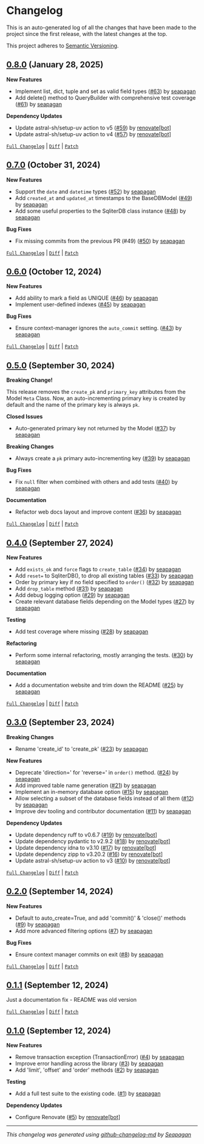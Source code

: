 # Changelog

This is an auto-generated log of all the changes that have been made to the
project since the first release, with the latest changes at the top.

This project adheres to [Semantic Versioning](https://semver.org/spec/v2.0.0.html).


## [0.8.0](https://github.com/seapagan/sqliter-py/releases/tag/0.8.0) (January 28, 2025)

**New Features**

- Implement list, dict, tuple and set as valid field types ([#63](https://github.com/seapagan/sqliter-py/pull/63)) by [seapagan](https://github.com/seapagan)
- Add delete() method to QueryBuilder with comprehensive test coverage ([#61](https://github.com/seapagan/sqliter-py/pull/61)) by [seapagan](https://github.com/seapagan)

**Dependency Updates**

- Update astral-sh/setup-uv action to v5 ([#59](https://github.com/seapagan/sqliter-py/pull/59)) by [renovate[bot]](https://github.com/apps/renovate)
- Update astral-sh/setup-uv action to v4 ([#57](https://github.com/seapagan/sqliter-py/pull/57)) by [renovate[bot]](https://github.com/apps/renovate)

[`Full Changelog`](https://github.com/seapagan/sqliter-py/compare/0.7.0...0.8.0) | [`Diff`](https://github.com/seapagan/sqliter-py/compare/0.7.0...0.8.0.diff) | [`Patch`](https://github.com/seapagan/sqliter-py/compare/0.7.0...0.8.0.patch)

## [0.7.0](https://github.com/seapagan/sqliter-py/releases/tag/0.7.0) (October 31, 2024)

**New Features**

- Support the `date` and `datetime` types ([#52](https://github.com/seapagan/sqliter-py/pull/52)) by [seapagan](https://github.com/seapagan)
- Add `created_at` and `updated_at` timestamps to the BaseDBModel ([#49](https://github.com/seapagan/sqliter-py/pull/49)) by [seapagan](https://github.com/seapagan)
- Add some useful properties to the SqliterDB class instance ([#48](https://github.com/seapagan/sqliter-py/pull/48)) by [seapagan](https://github.com/seapagan)

**Bug Fixes**

- Fix missing commits from the previous PR (#49) ([#50](https://github.com/seapagan/sqliter-py/pull/50)) by [seapagan](https://github.com/seapagan)

[`Full Changelog`](https://github.com/seapagan/sqliter-py/compare/0.6.0...0.7.0) | [`Diff`](https://github.com/seapagan/sqliter-py/compare/0.6.0...0.7.0.diff) | [`Patch`](https://github.com/seapagan/sqliter-py/compare/0.6.0...0.7.0.patch)

## [0.6.0](https://github.com/seapagan/sqliter-py/releases/tag/0.6.0) (October 12, 2024)

**New Features**

- Add ability to mark a field as UNIQUE ([#46](https://github.com/seapagan/sqliter-py/pull/46)) by [seapagan](https://github.com/seapagan)
- Implement user-defined indexes ([#45](https://github.com/seapagan/sqliter-py/pull/45)) by [seapagan](https://github.com/seapagan)

**Bug Fixes**

- Ensure context-manager ignores the `auto_commit` setting. ([#43](https://github.com/seapagan/sqliter-py/pull/43)) by [seapagan](https://github.com/seapagan)

[`Full Changelog`](https://github.com/seapagan/sqliter-py/compare/0.5.0...0.6.0) | [`Diff`](https://github.com/seapagan/sqliter-py/compare/0.5.0...0.6.0.diff) | [`Patch`](https://github.com/seapagan/sqliter-py/compare/0.5.0...0.6.0.patch)

## [0.5.0](https://github.com/seapagan/sqliter-py/releases/tag/0.5.0) (September 30, 2024)

**Breaking Change!**

This release removes the `create_pk` and `primary_key` attributes from the Model
`Meta` Class. Now, an auto-incrementing primary key is created by default and
the name of the primary key is always `pk`.

**Closed Issues**

- Auto-generated primary key not returned by the Model ([#37](https://github.com/seapagan/sqliter-py/issues/37)) by [seapagan](https://github.com/seapagan)

**Breaking Changes**

- Always create a `pk` primary auto-incrementing key ([#39](https://github.com/seapagan/sqliter-py/pull/39)) by [seapagan](https://github.com/seapagan)

**Bug Fixes**

- Fix `null` filter when combined with others and add tests ([#40](https://github.com/seapagan/sqliter-py/pull/40)) by [seapagan](https://github.com/seapagan)

**Documentation**

- Refactor web docs layout and improve content ([#36](https://github.com/seapagan/sqliter-py/pull/36)) by [seapagan](https://github.com/seapagan)

[`Full Changelog`](https://github.com/seapagan/sqliter-py/compare/0.4.0...0.5.0) | [`Diff`](https://github.com/seapagan/sqliter-py/compare/0.4.0...0.5.0.diff) | [`Patch`](https://github.com/seapagan/sqliter-py/compare/0.4.0...0.5.0.patch)

## [0.4.0](https://github.com/seapagan/sqliter-py/releases/tag/0.4.0) (September 27, 2024)

**New Features**

- Add `exists_ok` and `force` flags to `create_table` ([#34](https://github.com/seapagan/sqliter-py/pull/34)) by [seapagan](https://github.com/seapagan)
- Add `reset=` to SqliterDB(), to drop all existing tables ([#33](https://github.com/seapagan/sqliter-py/pull/33)) by [seapagan](https://github.com/seapagan)
- Order by primary key if no field specified to `order()` ([#32](https://github.com/seapagan/sqliter-py/pull/32)) by [seapagan](https://github.com/seapagan)
- Add `drop_table` method ([#31](https://github.com/seapagan/sqliter-py/pull/31)) by [seapagan](https://github.com/seapagan)
- Add debug logging option ([#29](https://github.com/seapagan/sqliter-py/pull/29)) by [seapagan](https://github.com/seapagan)
- Create relevant database fields depending on the Model types ([#27](https://github.com/seapagan/sqliter-py/pull/27)) by [seapagan](https://github.com/seapagan)

**Testing**

- Add test coverage where missing ([#28](https://github.com/seapagan/sqliter-py/pull/28)) by [seapagan](https://github.com/seapagan)

**Refactoring**

- Perform some internal refactoring, mostly arranging the tests. ([#30](https://github.com/seapagan/sqliter-py/pull/30)) by [seapagan](https://github.com/seapagan)

**Documentation**

- Add a documentation website and trim down the README ([#25](https://github.com/seapagan/sqliter-py/pull/25)) by [seapagan](https://github.com/seapagan)

[`Full Changelog`](https://github.com/seapagan/sqliter-py/compare/0.3.0...0.4.0) | [`Diff`](https://github.com/seapagan/sqliter-py/compare/0.3.0...0.4.0.diff) | [`Patch`](https://github.com/seapagan/sqliter-py/compare/0.3.0...0.4.0.patch)

## [0.3.0](https://github.com/seapagan/sqliter-py/releases/tag/0.3.0) (September 23, 2024)

**Breaking Changes**

- Rename 'create_id' to 'create_pk' ([#23](https://github.com/seapagan/sqliter-py/pull/23)) by [seapagan](https://github.com/seapagan)

**New Features**

- Deprecate 'direction=' for 'reverse=' in `order()` method. ([#24](https://github.com/seapagan/sqliter-py/pull/24)) by [seapagan](https://github.com/seapagan)
- Add improved table name generation ([#21](https://github.com/seapagan/sqliter-py/pull/21)) by [seapagan](https://github.com/seapagan)
- Implement an in-memory database option ([#15](https://github.com/seapagan/sqliter-py/pull/15)) by [seapagan](https://github.com/seapagan)
- Allow selecting a subset of the database fields instead of all them ([#12](https://github.com/seapagan/sqliter-py/pull/12)) by [seapagan](https://github.com/seapagan)
- Improve dev tooling and contributor documentation ([#11](https://github.com/seapagan/sqliter-py/pull/11)) by [seapagan](https://github.com/seapagan)

**Dependency Updates**

- Update dependency ruff to v0.6.7 ([#19](https://github.com/seapagan/sqliter-py/pull/19)) by [renovate[bot]](https://github.com/apps/renovate)
- Update dependency pydantic to v2.9.2 ([#18](https://github.com/seapagan/sqliter-py/pull/18)) by [renovate[bot]](https://github.com/apps/renovate)
- Update dependency idna to v3.10 ([#17](https://github.com/seapagan/sqliter-py/pull/17)) by [renovate[bot]](https://github.com/apps/renovate)
- Update dependency zipp to v3.20.2 ([#16](https://github.com/seapagan/sqliter-py/pull/16)) by [renovate[bot]](https://github.com/apps/renovate)
- Update astral-sh/setup-uv action to v3 ([#10](https://github.com/seapagan/sqliter-py/pull/10)) by [renovate[bot]](https://github.com/apps/renovate)

[`Full Changelog`](https://github.com/seapagan/sqliter-py/compare/0.2.0...0.3.0) | [`Diff`](https://github.com/seapagan/sqliter-py/compare/0.2.0...0.3.0.diff) | [`Patch`](https://github.com/seapagan/sqliter-py/compare/0.2.0...0.3.0.patch)

## [0.2.0](https://github.com/seapagan/sqliter-py/releases/tag/0.2.0) (September 14, 2024)

**New Features**

- Default to auto_create=True, and add 'commit()' & 'close()' methods ([#9](https://github.com/seapagan/sqliter-py/pull/9)) by [seapagan](https://github.com/seapagan)
- Add more advanced filtering options ([#7](https://github.com/seapagan/sqliter-py/pull/7)) by [seapagan](https://github.com/seapagan)

**Bug Fixes**

- Ensure context manager commits on exit ([#8](https://github.com/seapagan/sqliter-py/pull/8)) by [seapagan](https://github.com/seapagan)

[`Full Changelog`](https://github.com/seapagan/sqliter-py/compare/0.1.1...0.2.0) | [`Diff`](https://github.com/seapagan/sqliter-py/compare/0.1.1...0.2.0.diff) | [`Patch`](https://github.com/seapagan/sqliter-py/compare/0.1.1...0.2.0.patch)

## [0.1.1](https://github.com/seapagan/sqliter-py/releases/tag/0.1.1) (September 12, 2024)

Just a documentation fix - README was old version
[`Full Changelog`](https://github.com/seapagan/sqliter-py/compare/0.1.0...0.1.1) | [`Diff`](https://github.com/seapagan/sqliter-py/compare/0.1.0...0.1.1.diff) | [`Patch`](https://github.com/seapagan/sqliter-py/compare/0.1.0...0.1.1.patch)

## [0.1.0](https://github.com/seapagan/sqliter-py/releases/tag/0.1.0) (September 12, 2024)

**New Features**

- Remove transaction exception (TransactionError) ([#4](https://github.com/seapagan/sqliter-py/pull/4)) by [seapagan](https://github.com/seapagan)
- Improve error handling across the library ([#3](https://github.com/seapagan/sqliter-py/pull/3)) by [seapagan](https://github.com/seapagan)
- Add 'limit', 'offset' and 'order' methods ([#2](https://github.com/seapagan/sqliter-py/pull/2)) by [seapagan](https://github.com/seapagan)

**Testing**

- Add a full test suite to the existing code. ([#1](https://github.com/seapagan/sqliter-py/pull/1)) by [seapagan](https://github.com/seapagan)

**Dependency Updates**

- Configure Renovate ([#5](https://github.com/seapagan/sqliter-py/pull/5)) by [renovate[bot]](https://github.com/apps/renovate)

---
*This changelog was generated using [github-changelog-md](http://changelog.seapagan.net/) by [Seapagan](https://github.com/seapagan)*
